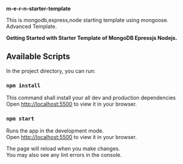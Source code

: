 **m-e-r-n-starter-template**                                                                   
                               
This is mongodb,express,node starting template using mongoose. Advanced Template.
 
**Getting Started with Starter Template of MongoDB Epressjs Nodejs.**


## Available Scripts

In the project directory, you can run:

### `npm install`

This command shall install your all dev and production dependencies\
Open [http://localhost:5500](http://localhost:5500) to view it in your browser.

### `npm start`

Runs the app in the development mode.\
Open [http://localhost:5500](http://localhost:5500) to view it in your browser.

The page will reload when you make changes.\
You may also see any lint errors in the console.
